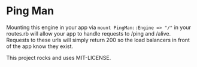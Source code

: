 # Ping Man

Mounting this engine in your app via `mount PingMan::Engine => "/"` in your routes.rb will allow your app to
handle requests to /ping and /alive. Requests to these urls will simply return 200 so the load balancers in front of the app know they exist.

This project rocks and uses MIT-LICENSE.